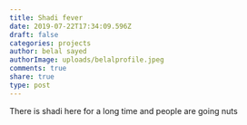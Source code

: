 ```yaml
---
title: Shadi fever
date: 2019-07-22T17:34:09.596Z
draft: false
categories: projects
author: belal sayed
authorImage: uploads/belalprofile.jpeg
comments: true
share: true
type: post
---
```

There is shadi here for a long time and people are going nuts
